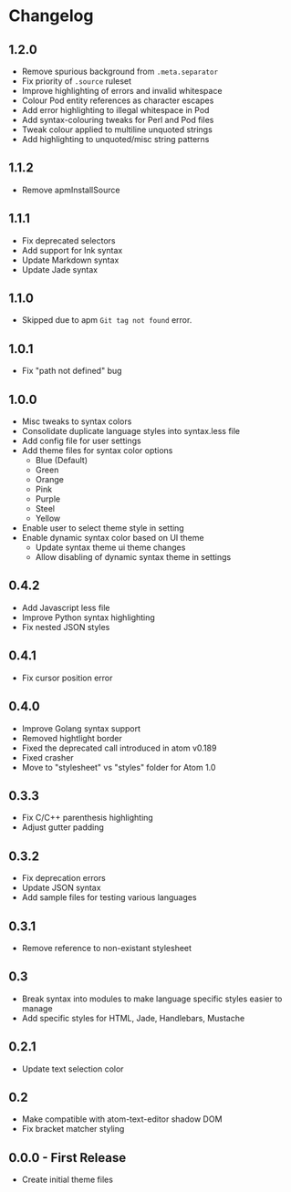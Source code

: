 # Changelog

## 1.2.0
- Remove spurious background from `.meta.separator`
- Fix priority of `.source` ruleset
- Improve highlighting of errors and invalid whitespace
- Colour Pod entity references as character escapes
- Add error highlighting to illegal whitespace in Pod
- Add syntax-colouring tweaks for Perl and Pod files
- Tweak colour applied to multiline unquoted strings
- Add highlighting to unquoted/misc string patterns

## 1.1.2
- Remove apmInstallSource

## 1.1.1
- Fix deprecated selectors
- Add support for Ink syntax
- Update Markdown syntax
- Update Jade syntax

## 1.1.0
- Skipped due to apm `Git tag not found` error.

## 1.0.1
- Fix "path not defined" bug

## 1.0.0
* Misc tweaks to syntax colors
* Consolidate duplicate language styles into syntax.less file
* Add config file for user settings
* Add theme files for syntax color options
  * Blue (Default)
  * Green
  * Orange
  * Pink
  * Purple
  * Steel
  * Yellow
* Enable user to select theme style in setting
* Enable dynamic syntax color based on UI theme
  * Update syntax theme ui theme changes
  * Allow disabling of dynamic syntax theme in settings


## 0.4.2
* Add Javascript less file
* Improve Python syntax highlighting
* Fix nested JSON styles

## 0.4.1
* Fix cursor position error

## 0.4.0
* Improve Golang syntax support
* Removed hightlight border
* Fixed the deprecated call introduced in atom v0.189
* Fixed crasher
* Move to "stylesheet" vs "styles" folder for Atom 1.0


## 0.3.3
* Fix C/C++ parenthesis highlighting
* Adjust gutter padding

## 0.3.2
* Fix deprecation errors
* Update JSON syntax
* Add sample files for testing various languages

## 0.3.1
* Remove reference to non-existant stylesheet

## 0.3
* Break syntax into modules to make language specific styles easier to manage
* Add specific styles for HTML, Jade, Handlebars, Mustache

## 0.2.1
* Update text selection color

## 0.2
* Make compatible with atom-text-editor shadow DOM
* Fix bracket matcher styling

## 0.0.0 - First Release
* Create initial theme files
